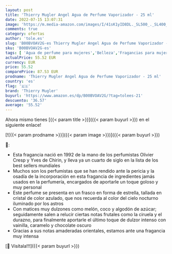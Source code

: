 ```yaml
---
layout: post
title: 'Thierry Mugler Angel Agua de Perfume Vaporizador - 25 ml'
date: 2022-07-15 13:07:31
image: 'https://m.media-amazon.com/images/I/41sK1yID8DL._SL500_._SL400_.jpg'
comments: true
category: ofertas
author: 'tole.es'
slug: 'B00BVOAV2G-es Thierry Mugler Angel Agua de Perfume Vaporizador - 25 ml'
sku: 'B00BVOAV2G-es'
tags: [ 'Agua de perfume para mujeres','Belleza','Fragancias para mujeres','Perfumes y fragancias','agua','de','perfume','thierry mugler','🇪🇸', ]
actualPrice: 55.52 EUR
currency: EUR
price: 55.52
comparePrice: 87.53 EUR
prodname: 'Thierry Mugler Angel Agua de Perfume Vaporizador - 25 ml'
country: 'es'
flag: '🇪🇸'
brand: 'Thierry Mugler'
buyurl: 'https://www.amazon.es/dp/B00BVOAV2G/?tag=tolees-21'
descuento: '36.57'
average: '55.52'
---
```


Ahora mismo tienes [{{< param title >}}]({{< param buyurl >}}) en el siguiente enlace!

[![{{< param prodname >}}]({{< param image >}})]({{< param buyurl >}})

🔎:

- Esta fragancia nació en 1992 de la mano de los perfumistas Olivier Cresp y Yves de Chirin, y lleva ya un cuarto de siglo en la lista de los best sellers mundiales
- Muchos son los perfumistas que se han rendido ante la pericia y la osadía de la incorporación en esta fragancia de ingredientes jamás usados en la perfumería, encargados de aportarle un toque goloso y muy personal
- Este perfume se presenta en un frasco en forma de estrella, tallada en cristal de color azulado, que nos recuerda al color del cielo nocturno iluminado por los astros
- Con matices muy dulzones como melón, coco y algodón de azúcar; seguidamente salen a relucir ciertas notas frutales como la ciruela y el durazno, para finalmente aportarle el último toque de dulzor intenso con vainilla, caramelo y chocolate oscuro
- Gracias a sus notas amaderadas orientales, estamos ante una fragancia muy intensa

[🛒 Visítala!!!]({{< param buyurl >}})
